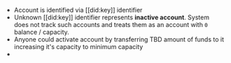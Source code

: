 - Account is identified via [[did:key]] identifier
- Unknown [[did:key]] identifier represents **inactive account**. System does not track such accounts and treats them as an account with `0` balance / capacity.
- Anyone could activate account by transferring TBD amount of funds to it increasing it's capacity to minimum capacity
-